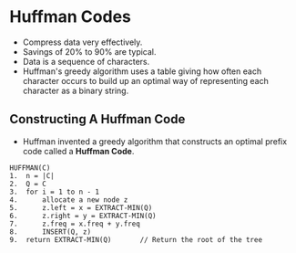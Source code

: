 # Huffman Codes
- Compress data very effectively.
- Savings of 20% to 90% are typical.
- Data is a sequence of characters.
- Huffman's greedy algorithm uses a table giving how often each character occurs to build up an optimal way of representing each character as a binary string.

## Constructing A Huffman Code
- Huffman invented a greedy algorithm that constructs an optimal prefix code called a **Huffman Code**.

```
HUFFMAN(C)
1.  n = |C|
2.  Q = C
3.  for i = 1 to n - 1
4.      allocate a new node z
5.      z.left = x = EXTRACT-MIN(Q)
6.      z.right = y = EXTRACT-MIN(Q)
7.      z.freq = x.freq + y.freq
8.      INSERT(Q, z)
9.  return EXTRACT-MIN(Q)       // Return the root of the tree
```